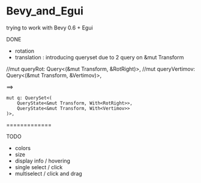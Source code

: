 # Bevy_and_Egui

trying to work with Bevy 0.6 + Egui

DONE
+ rotation
+ translation : introducing queryset due to 2 query on &mut Transform


//mut queryRot: Query<(&mut Transform, &RotRight)>,
//mut queryVertimov: Query<(&mut Transform, &Vertimov)>,

==>

    mut q: QuerySet<(
        QueryState<&mut Transform, With<RotRight>>,  
        QueryState<&mut Transform, With<Vertimov>>
    )>,

=============

TODO
- colors
- size
- display info / hovering
- single select / click
- multiselect / click and drag
